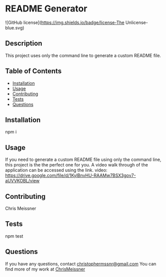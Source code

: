 # README Generator

![GitHub license](https://img.shields.io/badge/license-The Unlicense-blue.svg)

## Description
This project uses only the command line to generate a custom README file. 

## Table of Contents
* [Installation](#installation)
* [Usage](#usage)
* [Contributing](#contributing)
* [Tests](#tests)
* [Questions](#questions)

## Installation
npm i

## Usage
If you need to generate a custom README file using only the command line, this project is the the perfect one for you. A video walk through of the application can be accessed using the link.
video: https://drive.google.com/file/d/1KylBnvHU-RAAMw7BSX3gov7-aUVVKOBL/view

## Contributing
Chris Meissner

## Tests
npm test

## Questions
If you have any questions, contact christophermssnr@gmail.com
You can find more of my work at [ChrisMeissner](https://github.com/ChrisMeissner)
